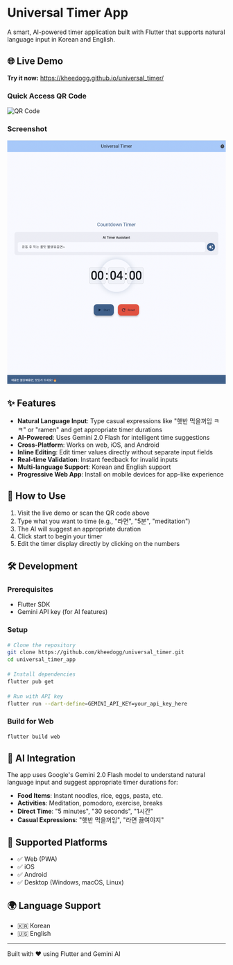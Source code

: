 # Universal Timer App

A smart, AI-powered timer application built with Flutter that supports natural language input in Korean and English.

## 🌐 Live Demo

**Try it now:** https://kheedogg.github.io/universal_timer/

### Quick Access QR Code
![QR Code](https://api.qrserver.com/v1/create-qr-code/?size=200x200&data=https://kheedogg.github.io/universal_timer/)

### Screenshot
![Universal Timer App](universal_timer_test_image.png)

## ✨ Features

- **Natural Language Input**: Type casual expressions like "햇반 먹을꺼임 ㅋㅋ" or "ramen" and get appropriate timer durations
- **AI-Powered**: Uses Gemini 2.0 Flash for intelligent time suggestions
- **Cross-Platform**: Works on web, iOS, and Android
- **Inline Editing**: Edit timer values directly without separate input fields
- **Real-time Validation**: Instant feedback for invalid inputs
- **Multi-language Support**: Korean and English support
- **Progressive Web App**: Install on mobile devices for app-like experience

## 🚀 How to Use

1. Visit the live demo or scan the QR code above
2. Type what you want to time (e.g., "라면", "5분", "meditation")
3. The AI will suggest an appropriate duration
4. Click start to begin your timer
5. Edit the timer display directly by clicking on the numbers

## 🛠 Development

### Prerequisites
- Flutter SDK
- Gemini API key (for AI features)

### Setup
```bash
# Clone the repository
git clone https://github.com/kheedogg/universal_timer.git
cd universal_timer_app

# Install dependencies
flutter pub get

# Run with API key
flutter run --dart-define=GEMINI_API_KEY=your_api_key_here
```

### Build for Web
```bash
flutter build web
```

## 🤖 AI Integration

The app uses Google's Gemini 2.0 Flash model to understand natural language input and suggest appropriate timer durations for:

- **Food Items**: Instant noodles, rice, eggs, pasta, etc.
- **Activities**: Meditation, pomodoro, exercise, breaks
- **Direct Time**: "5 minutes", "30 seconds", "1시간"
- **Casual Expressions**: "햇반 먹을꺼임", "라면 끓여야지"

## 📱 Supported Platforms

- ✅ Web (PWA)
- ✅ iOS
- ✅ Android
- ✅ Desktop (Windows, macOS, Linux)

## 🌍 Language Support

- 🇰🇷 Korean
- 🇺🇸 English

---

Built with ❤️ using Flutter and Gemini AI